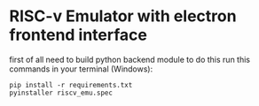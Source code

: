 # RISC-v Emulator with electron frontend interface

first of all need to build python backend module
to do this run this commands in your terminal (Windows):
```
pip install -r requirements.txt
pyinstaller riscv_emu.spec
```